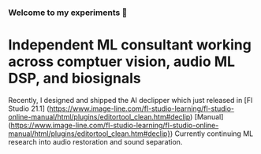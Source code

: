 ### Welcome to my experiments 👋

# Independent ML consultant working across comptuer vision, audio ML DSP, and biosignals

Recently, I designed and shipped the AI declipper which just released in [Fl Studio 21.1] (https://www.image-line.com/fl-studio-learning/fl-studio-online-manual/html/plugins/editortool_clean.htm#declip) [Manual] (https://www.image-line.com/fl-studio-learning/fl-studio-online-manual/html/plugins/editortool_clean.htm#declip}) Currently continuing ML research into audio restoration and sound separation.

<!--
**ksasso1028/ksasso1028** is a ✨ _special_ ✨ repository because its `README.md` (this file) appears on your GitHub profile.

Here are some ideas to get you started:

- 🔭 I’m currently working on ...
- 🌱 I’m currently learning ...
- 👯 I’m looking to collaborate on ...
- 🤔 I’m looking for help with ...
- 💬 Ask me about ...
- 📫 How to reach me: ...
- 😄 Pronouns: ...
- ⚡ Fun fact: ...
-->
